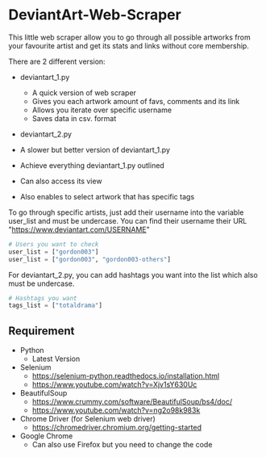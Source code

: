 # DeviantArt-Web-Scraper
This little web scraper allow you to go through all possible artworks from your favourite artist and get its stats and links without core membership.

There are 2 different version:
* deviantart_1.py
  * A quick version of web scraper
  * Gives you each artwork amount of favs, comments and its link
  * Allows you iterate over specific username
  * Saves data in csv. format
  
* deviantart_2.py
 * A slower but better version of deviantart_1.py
 * Achieve everything deviantart_1.py outlined
 * Can also access its view
 * Also enables to select artwork that has specific tags

To go through specific artists, just add their username into the variable user_list and must be undercase.
You can find their username their URL "https://www.deviantart.com/USERNAME"
```python
# Users you want to check
user_list = ["gordon003"]
user_list = ["gordon003", "gordon003-others"]
```

For deviantart_2.py, you can add hashtags you want into the list which also must be undercase.
```python
# Hashtags you want
tags_list = ["totaldrama"]
```

## Requirement
* Python
  * Latest Version
* Selenium
  * https://selenium-python.readthedocs.io/installation.html
  * https://www.youtube.com/watch?v=Xjv1sY630Uc
* BeautifulSoup
  * https://www.crummy.com/software/BeautifulSoup/bs4/doc/
  * https://www.youtube.com/watch?v=ng2o98k983k
* Chrome Driver (for Selenium web driver)
  * https://chromedriver.chromium.org/getting-started
* Google Chrome
  * Can also use Firefox but you need to change the code
